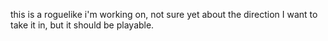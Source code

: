 this is a roguelike i'm working on, not sure yet about the direction I want to take it in, but it should be playable.
